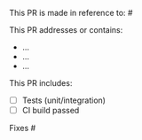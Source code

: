 This PR is made in reference to: #

This PR addresses or contains:
- ...
- ...
- ...

This PR includes:
- [ ] Tests (unit/integration)
- [ ] CI build passed

Fixes #
